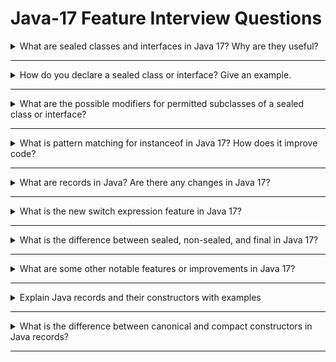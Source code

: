 # Java-17 Feature Interview Questions

<details>
<summary>What are sealed classes and interfaces in Java 17? Why are they useful?</summary>
Sealed classes and interfaces restrict which other classes or interfaces can extend or implement them, using the <code>permits</code> clause. This provides better control over the type hierarchy and enables safer, more maintainable code.
</details>
<hr>

<details>
<summary>How do you declare a sealed class or interface? Give an example.</summary>
<strong>Example:</strong>

```java
public sealed interface Shape permits Circle, Rectangle {}
public final class Circle implements Shape {}
public final class Rectangle implements Shape {}
```
</details>
<hr>

<details>
<summary>What are the possible modifiers for permitted subclasses of a sealed class or interface?</summary>
Permitted subclasses must be declared as <code>final</code> (cannot be extended), <code>sealed</code> (can further restrict subtypes), or <code>non-sealed</code> (removes sealing for that branch).
</details>
<hr>

<details>
<summary>What is pattern matching for instanceof in Java 17? How does it improve code?</summary>
Pattern matching for <code>instanceof</code> allows you to test and cast an object in a single step, reducing boilerplate and improving readability.
<strong>Example:</strong>

```java
if (obj instanceof String s) {
    System.out.println(s.toUpperCase());
}
```
</details>
<hr>

<details>
<summary>What are records in Java? Are there any changes in Java 17?</summary>
Records are a special kind of class for modeling immutable data. They automatically provide equals, hashCode, toString, and a compact constructor. Java 17 made records a standard feature (no longer preview).
<strong>Example:</strong>

```java
public record Person(String name, int age) {}
```
</details>
<hr>

<details>
<summary>What is the new switch expression feature in Java 17?</summary>
Switch expressions (standardized in Java 14, but widely used in Java 17) allow switch to return a value and use arrow labels, making code more concise and less error-prone.
<strong>Example:</strong>

```java
String result = switch (day) {
    case MONDAY, FRIDAY -> "Work";
    case SATURDAY, SUNDAY -> "Rest";
    default -> "Unknown";
};
```
</details>
<hr>

<details>
<summary>What is the difference between sealed, non-sealed, and final in Java 17?</summary>
- <strong>sealed:</strong> Restricts which classes can extend/implement.
- <strong>non-sealed:</strong> Removes sealing for that branch, allowing further extension.
- <strong>final:</strong> Cannot be extended at all.
</details>
<hr>

<details>
<summary>What are some other notable features or improvements in Java 17?</summary>
- Strong encapsulation of JDK internals
- New API enhancements (e.g., <code>RandomGenerator</code> interface)
- Deprecation and removal of older features (e.g., Applet API)
- Performance and security improvements
</details>
<hr>

<details>
<summary>Explain Java records and their constructors with examples</summary>

<strong>What is a record?</strong>
A record is a special class in Java (introduced in Java 16, standardized in Java 17) designed to model immutable data. Records automatically provide implementations for <code>equals()</code>, <code>hashCode()</code>, <code>toString()</code>, and accessors for their fields.

<strong>Basic Syntax:</strong>

```java
public record Person(String name, int age) {}
```
- This defines a class <code>Person</code> with final fields <code>name</code> and <code>age</code>, and generates a constructor, accessors, and utility methods.

<strong>Constructors in Records:</strong>
1. <strong>Canonical Constructor:</strong>
   - The default constructor that takes all record components as parameters.
   - You can override it to add validation or custom logic.

```java
public record Person(String name, int age) {
    public Person {
        if (age < 0) throw new IllegalArgumentException("Age cannot be negative");
    }
}
```
- The parameter list is omitted; the body is for validation or logic.

2. <strong>Compact Constructor:</strong>
   - Same as the canonical constructor, but you only write the body (parameters are implied).
   - The constructor body runs after the fields are assigned, and you can add validation or normalization logic.

```java
public record Product(String name, double price) {
    public Product {
        if (price < 0) {
            throw new IllegalArgumentException("Price cannot be negative");
        }
        name = name.trim(); // You can also normalize or modify values
    }
}
```

3. <strong>Custom Constructors:</strong>
   - You can define additional constructors, but they must delegate to the canonical constructor.

```java
public record Person(String name, int age) {
    public Person(String name) {
        this(name, 0); // Delegates to canonical constructor
    }
}
```

<strong>Summary:</strong>
- Records are concise, immutable data carriers.
- The canonical constructor can be customized for validation.
- Additional constructors must delegate to the canonical one.
- All fields are final and set at construction time.

</details>
<hr>

<details>
<summary>What is the difference between canonical and compact constructors in Java records?</summary>

<strong>Canonical Constructor:</strong>
- The canonical constructor has a parameter list that matches the record components exactly.
- You must explicitly declare all parameters and assign them to the fields (unless you use the compact form).
- Used when you want to customize parameter names or add logic before field assignment.

<strong>Example:</strong>

```java
public record Person(String name, int age) {
    public Person(String name, int age) {
        if (age < 0) throw new IllegalArgumentException("Age cannot be negative");
        this.name = name;
        this.age = age;
    }
}
```

<strong>Compact Constructor:</strong>
- The compact constructor omits the parameter list; it is implicitly the record components.
- Field assignment is done automatically before the constructor body runs.
- Used for validation or normalization after fields are assigned.

<strong>Example:</strong>

```java
public record Product(String name, double price) {
    public Product {
        if (price < 0) throw new IllegalArgumentException("Price cannot be negative");
        name = name.trim();
    }
}
```

<strong>Summary:</strong>
- Use the <strong>canonical constructor</strong> when you need full control over parameters and field assignment.
- Use the <strong>compact constructor</strong> for concise validation or logic, letting the compiler handle field assignment.

</details>
<hr>

